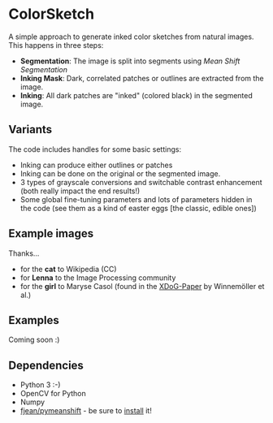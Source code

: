 # ColorSketch
A simple approach to generate inked color sketches from natural images. This happens in three steps:
* **Segmentation**: The image is split into segments using *Mean Shift Segmentation*
* **Inking Mask**: Dark, correlated patches or outlines are extracted from the image.
* **Inking**: All dark patches are "inked" (colored black) in the segmented image.

## Variants
The code includes handles for some basic settings:
* Inking can produce either outlines or patches
* Inking can be done on the original or the segmented image.
* 3 types of grayscale conversions and switchable contrast enhancement (both really impact the end results!)
* Some global fine-tuning parameters and lots of parameters hidden in the code (see them as a kind of easter eggs [the classic, edible ones])

## Example images
Thanks...
* for the **cat** to Wikipedia (CC)
* for **Lenna** to the Image Processing community
* for the **girl** to Maryse Casol (found in the [XDoG-Paper](http://www.kyprianidis.com/p/cag2012/winnemoeller-cag2012.pdf) by Winnemöller et al.)

## Examples
Coming soon :)

## Dependencies
* Python 3 :-)
* OpenCV for Python
* Numpy
* [fjean/pymeanshift](https://github.com/fjean/pymeanshift) - be sure to [install](https://github.com/fjean/pymeanshift/wiki/Install) it!
